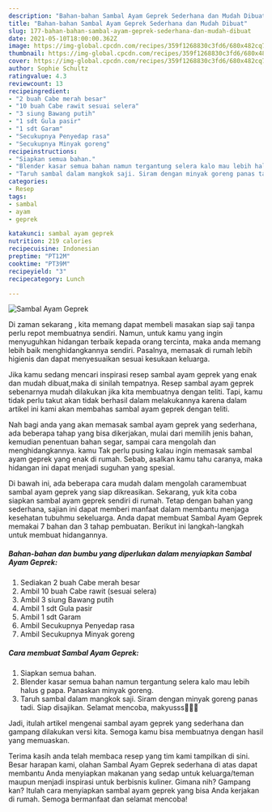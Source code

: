 ```yaml
---
description: "Bahan-bahan Sambal Ayam Geprek Sederhana dan Mudah Dibuat"
title: "Bahan-bahan Sambal Ayam Geprek Sederhana dan Mudah Dibuat"
slug: 177-bahan-bahan-sambal-ayam-geprek-sederhana-dan-mudah-dibuat
date: 2021-05-10T18:00:00.362Z
image: https://img-global.cpcdn.com/recipes/359f1268830c3fd6/680x482cq70/sambal-ayam-geprek-foto-resep-utama.jpg
thumbnail: https://img-global.cpcdn.com/recipes/359f1268830c3fd6/680x482cq70/sambal-ayam-geprek-foto-resep-utama.jpg
cover: https://img-global.cpcdn.com/recipes/359f1268830c3fd6/680x482cq70/sambal-ayam-geprek-foto-resep-utama.jpg
author: Sophie Schultz
ratingvalue: 4.3
reviewcount: 13
recipeingredient:
- "2 buah Cabe merah besar"
- "10 buah Cabe rawit sesuai selera"
- "3 siung Bawang putih"
- "1 sdt Gula pasir"
- "1 sdt Garam"
- "Secukupnya Penyedap rasa"
- "Secukupnya Minyak goreng"
recipeinstructions:
- "Siapkan semua bahan."
- "Blender kasar semua bahan namun tergantung selera kalo mau lebih halus g papa. Panaskan minyak goreng."
- "Taruh sambal dalam mangkok saji. Siram dengan minyak goreng panas tadi. Siap disajikan. Selamat mencoba, makyusss🥰🥰🥰"
categories:
- Resep
tags:
- sambal
- ayam
- geprek

katakunci: sambal ayam geprek 
nutrition: 219 calories
recipecuisine: Indonesian
preptime: "PT12M"
cooktime: "PT39M"
recipeyield: "3"
recipecategory: Lunch

---
```



![Sambal Ayam Geprek](https://img-global.cpcdn.com/recipes/359f1268830c3fd6/680x482cq70/sambal-ayam-geprek-foto-resep-utama.jpg)

Di zaman  sekarang , kita memang dapat membeli masakan siap saji tanpa perlu repot membuatnya sendiri. Namun, untuk kamu yang ingin menyuguhkan hidangan terbaik kepada orang tercinta, maka anda memang lebih baik menghidangkannya sendiri. Pasalnya, memasak di rumah lebih higienis dan dapat menyesuaikan sesuai kesukaan keluarga.

Jika kamu sedang mencari inspirasi resep sambal ayam geprek yang enak dan mudah dibuat,maka di sinilah tempatnya. Resep sambal ayam geprek  sebenarnya mudah dilakukan jika kita membuatnya dengan teliti. Tapi, kamu tidak perlu takut akan tidak berhasil dalam melakukannya 
karena dalam artikel ini kami akan membahas sambal ayam geprek dengan teliti.  



Nah bagi anda yang akan memasak sambal ayam geprek yang sederhana, ada beberapa tahap yang bisa dikerjakan, mulai dari memilih jenis bahan, kemudian penentuan bahan segar, sampai cara mengolah dan menghidangkannya. kamu Tak perlu pusing kalau ingin memasak sambal ayam geprek yang enak di rumah. Sebab, asalkan kamu  tahu caranya, maka hidangan ini dapat menjadi suguhan yang spesial.

Di bawah ini, ada beberapa cara mudah dalam mengolah caramembuat sambal ayam geprek yang siap dikreasikan. Sekarang, yuk kita coba siapkan sambal ayam geprek sendiri di rumah. Tetap dengan bahan yang sederhana, sajian ini dapat memberi manfaat dalam membantu menjaga kesehatan tubuhmu sekeluarga. Anda dapat membuat Sambal Ayam Geprek memakai 7 bahan dan 3 tahap pembuatan. Berikut ini langkah-langkah untuk membuat hidangannya.

<!--inarticleads1-->

##### Bahan-bahan dan bumbu yang diperlukan dalam menyiapkan Sambal Ayam Geprek:

1. Sediakan 2 buah Cabe merah besar
1. Ambil 10 buah Cabe rawit (sesuai selera)
1. Ambil 3 siung Bawang putih
1. Ambil 1 sdt Gula pasir
1. Ambil 1 sdt Garam
1. Ambil Secukupnya Penyedap rasa
1. Ambil Secukupnya Minyak goreng




<!--inarticleads2-->

##### Cara membuat Sambal Ayam Geprek:

1. Siapkan semua bahan.
1. Blender kasar semua bahan namun tergantung selera kalo mau lebih halus g papa. Panaskan minyak goreng.
1. Taruh sambal dalam mangkok saji. Siram dengan minyak goreng panas tadi. Siap disajikan. Selamat mencoba, makyusss🥰🥰🥰




Jadi, itulah artikel mengenai  sambal ayam geprek  yang sederhana dan gampang dilakukan versi kita. Semoga kamu bisa membuatnya dengan hasil yang memuaskan. 

Terima kasih anda telah membaca resep yang tim kami tampilkan di sini. Besar harapan kami, olahan  Sambal Ayam Geprek sederhana di atas dapat membantu Anda menyiapkan makanan yang sedap untuk keluarga/teman maupun menjadi inspirasi untuk berbisnis kuliner. Gimana nih? Gampang kan? Itulah cara menyiapkan sambal ayam geprek yang bisa Anda kerjakan di rumah. Semoga bermanfaat dan selamat mencoba!

